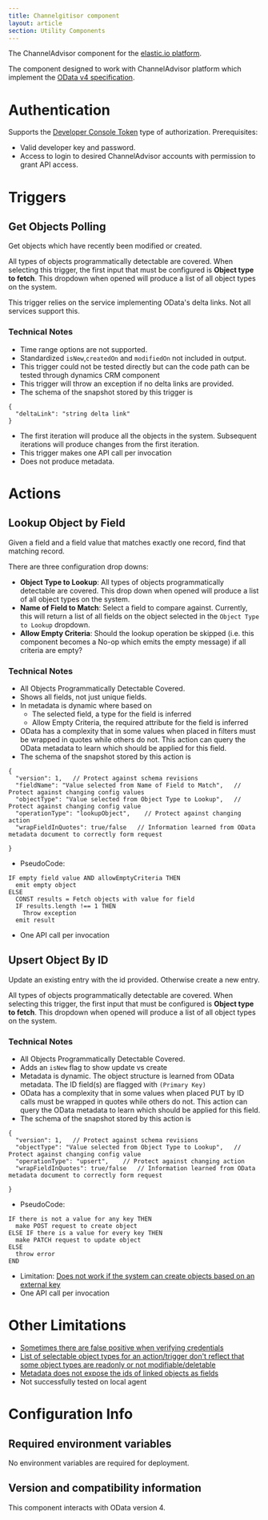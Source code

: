 ```yaml
---
title: Channelgitisor component
layout: article
section: Utility Components
---
```


The ChannelAdvisor component for the [elastic.io platform](http://www.elastic.io).

The component designed to work with ChannelAdvisor platform which implement the [OData v4
specification](http://www.odata.org).

# Authentication
Supports the [Developer Console Token](https://developer.channeladvisor.com/authorization/developer-console-token 'Developer Console Token') type of authorization.
Prerequisites:
-  Valid developer key and password.
-  Access to login to desired ChannelAdvisor accounts with permission to grant API access.

# Triggers
## Get Objects Polling
Get objects which have recently been modified or created.

All types of objects programmatically detectable are covered.  When selecting this trigger, the first input that must be configured is **Object type to fetch**.  This dropdown when opened will produce a list of all object types on the system.

This trigger relies on the service implementing OData's delta links. Not all services support this.

### Technical Notes
* Time range options are not supported.
* Standardized `isNew`,`createdOn` and `modifiedOn` not included in
output.
* This trigger could not be tested directly but can the code path can be tested through dynamics CRM component
* This trigger will throw an exception if no delta links are provided.
* The schema of the snapshot stored by this trigger is
```
{
  "deltaLink": "string delta link"
}
```
* The first iteration will produce all the objects in the system.  Subsequent iterations will produce changes from the first iteration.
* This trigger makes one API call per invocation
* Does not produce metadata.

# Actions
## Lookup Object by Field
Given a field and a field value that matches exactly one record, find that matching record.

There are three configuration drop downs:
* **Object Type to Lookup**: All types of objects programmatically detectable are covered.  This drop down when opened will produce a list of all object types on the system.
* **Name of Field to Match**: Select a field to compare against.  Currently, this will return a list of all fields on the object selected in the `Object Type to Lookup` dropdown.
* **Allow Empty Criteria**: Should the lookup operation be skipped (i.e. this component becomes a No-op which emits the empty message) if all criteria are empty?

### Technical Notes
* All Objects Programmatically Detectable Covered.
* Shows all fields, not just unique fields.
* In metadata is dynamic where based on
  * The selected field, a type for the field is inferred
  * Allow Empty Criteria, the required attribute for the field is inferred
* OData has a complexity that in some values when placed in filters must be wrapped in quotes while others do not.  This action can query the OData metadata to learn which should be applied for this field.
* The schema of the snapshot stored by this action is
```
{
  "version": 1,   // Protect against schema revisions
  "fieldName": "Value selected from Name of Field to Match",   // Protect against changing config values
  "objectType": "Value selected from Object Type to Lookup",   // Protect against changing config value
  "operationType": "lookupObject",    // Protect against changing action
  "wrapFieldInQuotes": true/false   // Information learned from OData metadata document to correctly form request

}
```
* PseudoCode:
```
IF empty field value AND allowEmptyCriteria THEN
  emit empty object
ELSE
  CONST results = Fetch objects with value for field
  IF results.length !== 1 THEN
    Throw exception
  emit result
```
* One API call per invocation

## Upsert Object By ID
Update an existing entry with the id provided.  Otherwise create a new entry.

All types of objects programmatically detectable are covered.  When selecting this trigger, the first input that must be configured is **Object type to fetch**.  This dropdown when opened will produce a list of all object types on the system.

### Technical Notes
* All Objects Programmatically Detectable Covered.
* Adds an `isNew` flag to show update vs create
* Metadata is dynamic. The object structure is learned from OData metadata.  The ID field(s) are flagged with `(Primary Key)`
* OData has a complexity that in some values when placed PUT by ID calls must be wrapped in quotes while others do not.  This action can query the OData metadata to learn which should be applied for this field.
* The schema of the snapshot stored by this action is
```
{
  "version": 1,   // Protect against schema revisions
  "objectType": "Value selected from Object Type to Lookup",   // Protect against changing config value
  "operationType": "upsert",    // Protect against changing action
  "wrapFieldInQuotes": true/false   // Information learned from OData metadata document to correctly form request

}
```
* PseudoCode:
```
IF there is not a value for any key THEN
  make POST request to create object
ELSE IF there is a value for every key THEN
  make PATCH request to update object
ELSE
  throw error
END
```
* Limitation: [Does not work if the system can create objects based on an external key](https://github.com/elasticio/odata-component/issues/26)
* One API call per invocation

# Other Limitations
* [Sometimes there are false positive when verifying credentials](https://github.com/elasticio/odata-component/issues/25)
* [List of selectable object types for an action/trigger don't reflect that some object types are readonly or not modifiable/deletable](https://github.com/elasticio/odata-component/issues/20)
* [Metadata does not expose the ids of linked objects as fields](https://github.com/elasticio/odata-component/issues/19)
* Not successfully tested on local agent

# Configuration Info
## Required environment variables
No environment variables are required for deployment.

## Version and compatibility information
This component interacts with OData version 4.
